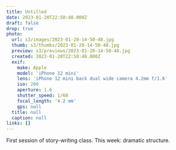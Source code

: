 ```yaml
---
title: Untitled
date: 2023-01-20T22:50:48.000Z
draft: false
drop: true
photo:
  url: s3/images/2023-01-20-14-50-48.jpg
  thumb: s3/thumbs/2023-01-20-14-50-48.jpg
  preview: s3/previews/2023-01-20-14-50-48.jpg
  created: 2023-01-20T22:50:48.000Z
  exif:
    make: Apple
    model: 'iPhone 12 mini'
    lens: 'iPhone 12 mini back dual wide camera 4.2mm f/1.6'
    iso: 200
    aperture: 1.6
    shutter_speed: 1/60
    focal_length: '4.2 mm'
    gps: null
  title: null
  caption: null
links: []
---
```


First session of story-writing class. This week: dramatic structure.
